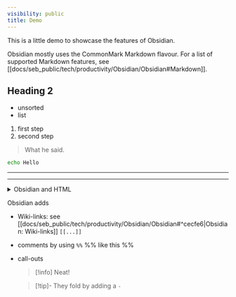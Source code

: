 ```yaml
---
visibility: public
title: Demo
---
```

This is a little demo to showcase the features of Obsidian.

Obsidian mostly uses the CommonMark Markdown flavour. For a list of supported Markdown features, see [[docs/seb_public/tech/productivity/Obsidian/Obsidian#Markdown]].

## Heading 2

- unsorted
- list

1. first step
2. second step

> What he said.

```bash
echo Hello
```

---

<hr>

<details><summary>Obsidian and HTML</summary>
supports most HTML tags, some are sanitised
</details>

Obsidian adds

- Wiki-links: see [[docs/seb_public/tech/productivity/Obsidian/Obsidian#^cecfe6|Obsidian: Wiki-links]] `[[...]]`
- comments by using `%%` %% like this %%
- call-outs
  > [!info]
  > Neat!

  > [!tip]- They fold
  > by adding a `-`
